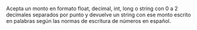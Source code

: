 Acepta un monto en formato float, decimal, int, long o string con 0 a 2 decimales separados por punto y devuelve un string con ese monto escrito en palabras según las normas de escritura de números en español. 
